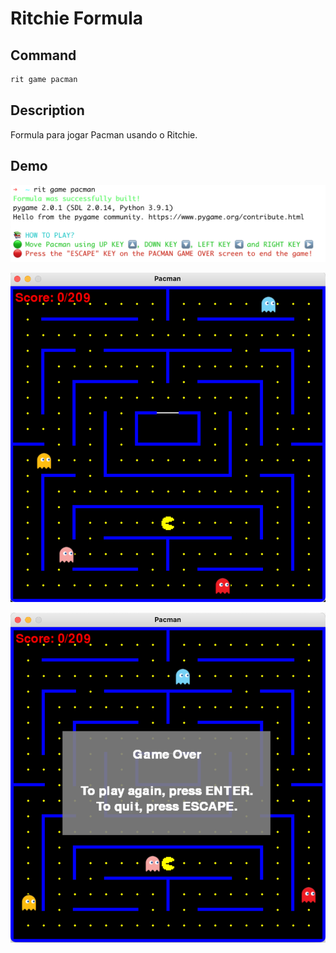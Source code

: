 # Ritchie Formula

## Command

```bash
rit game pacman
```

## Description

Formula para jogar Pacman usando o Ritchie.

## Demo

![Execution](/docs/img/rit-game-pacman-formula.png)

![Game](/docs/img/rit-game-pacman-play.png)

![Game Over](/docs/img/rit-game-pacman-game-over.png)